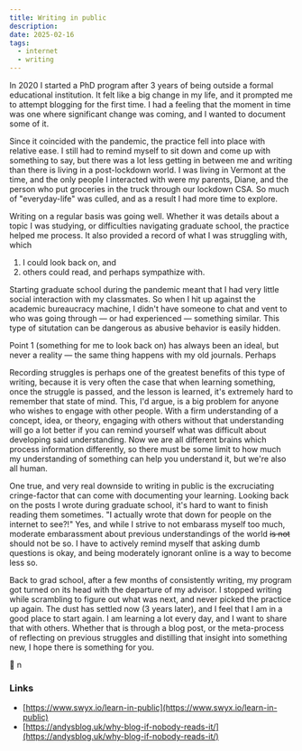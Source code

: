 ```yaml
---
title: Writing in public
description: 
date: 2025-02-16
tags:
  - internet
  - writing
---
```


In 2020 I started a PhD program after 3 years of being outside a formal educational institution.
It felt like a big change in my life, and it prompted me to attempt blogging for the first time.
I had a feeling that the moment in time was one where significant change was coming, and I wanted to document some of it.

Since it coincided with the pandemic, the practice fell into place with relative ease.
I still had to remind myself to sit down and come up with something to say, but there was a lot less getting in between me and writing than there is living in a post-lockdown world.
I was living in Vermont at the time, and the only people I interacted with were my parents, Diane, and the person who put groceries in the truck through our lockdown CSA.
So much of "everyday-life" was culled, and as a result I had more time to explore.

Writing on a regular basis was going well.
Whether it was details about a topic I was studying, or difficulties navigating graduate school, the practice helped me process.
It also provided a record of what I was struggling with, which

1. I could look back on, and
2. others could read, and perhaps sympathize with.

Starting graduate school during the pandemic meant that I had very little social interaction with my classmates.
So when I hit up against the academic bureaucracy machine, I didn't have someone to chat and vent to who was going through &mdash; or had experienced &mdash; something similar.
This type of situtation can be dangerous as abusive behavior is easily hidden.

Point 1 (something for me to look back on) has always been an ideal, but never a reality &mdash; the same thing happens with my old journals.
Perhaps 

Recording struggles is perhaps one of the greatest benefits of this type of writing, because it is very often the case that when learning something, once the struggle is passed, and the lesson is learned, it's extremely hard to remember that state of mind.
This, I'd argue, is a big problem for anyone who wishes to engage with other people.
With a firm understanding of a concept, idea, or theory, engaging with others without that understanding will go a lot better if you can remind yourself what was difficult about developing said understanding.
Now we are all different brains which process information differently, so there must be some limit to how much my understanding of something can help you understand it, but we're also all human.

One true, and very real downside to writing in public is the excruciating cringe-factor that can come with documenting your learning.
Looking back on the posts I wrote during graduate school, it's hard to want to finish reading them sometimes.
"I actually wrote that down for people on the internet to see?!"
Yes, and while I strive to not embarass myself too much, moderate embarassment about previous understandings of the world ~~is not~~ should not be so.
I have to actively remind myself that asking dumb questions is okay, and being moderately ignorant online is a way to become less so.

Back to grad school, after a few months of consistently writing, my program got turned on its head with the departure of my advisor.
I stopped writing while scrambling to figure out what was next, and never picked the practice up again.
The dust has settled now (3 years later), and I feel that I am in a good place to start again.
I am learning a lot every day, and I want to share that with others.
Whether that is through a blog post, or the meta-process of reflecting on previous struggles and distilling that insight into something new, I hope there is something for you.

💌 n

### Links

- [https://www.swyx.io/learn-in-public](https://www.swyx.io/learn-in-public)
- [https://andysblog.uk/why-blog-if-nobody-reads-it/](https://andysblog.uk/why-blog-if-nobody-reads-it/)
